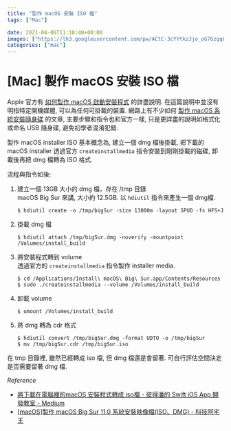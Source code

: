 ```yaml
---
title: "製作 macOS 安裝 ISO 檔"
tags: ["Mac"]

date: 2021-04-06T11:18:48+08:00
images: ["https://lh3.googleusercontent.com/pw/ACtC-3cYYtkzJjo_oG7Gzqq8T8XQm4V_qLE3wGWVKOahp6YT4lo-on60NJmjrkkatnizX1b-uID-MCM2ztsXH9z27cMRtql3PA5cpYZYbMfSPuM5Yh3MmqnjnnXYkTg6vtIiBL5SGAQRRAI9zEBIOoyP3tZpuA?authuser=0"]
categories: ["mac"]
---
```


[Mac] 製作 macOS 安裝 ISO 檔
==========================

Apple 官方有 [如何製作 macOS 啟動安裝程式](https://support.apple.com/zh-hk/HT201372) 的詳盡說明.
在這篇說明中並沒有明指特定開機媒體, 可以為任何可掛載的裝置.
網路上有不少如何 [製作 macOS 系統安裝隨身碟](https://mrmad.com.tw/how-to-macos-catalina-usb-installer) 的文章,
主要步驟和指令也和官方一樣, 只是更詳盡的說明如格式化或命名 USB 隨身碟, 避免初學者混淆犯錯.

製作 macOS installer ISO 基本概念為, 建立一個 dmg 檔後掛載, 
把下載的 macOS installer 透過官方 `createinstallmedia` 指令安裝到剛剛掛載的磁碟,
卸載後再把 dmg 檔轉為 ISO 格式.

流程與指令如後:

1.  建立一個 13GB 大小的 dmg 檔，存在 /tmp 目錄  
    macOS Big Sur 來講, 大小約 12.5GB.
    以 `hdiutil` 指令來產生一個 dmg檔.
    ``` shell
    $ hdiutil create -o /tmp/bigSur -size 13000m -layout SPUD -fs HFS+J
    ```
2.  掛載 dmg 檔  
    ``` shell
    $ hdiutil attach /tmp/bigSur.dmg -noverify -mountpoint /Volumes/install_build
    ```
3.  將安裝程式轉到 volume  
    透過官方的 `createinstallmedia` 指令製作 installer media.
    ``` shell
    $ cd /Applications/Install\ macOS\ Big\ Sur.app/Contents/Resources
    $ sudo ./createinstallmedia --volume /Volumes/install_build
    ```
4.  卸載 volume
    ``` shell
    $ umount /Volumes/install_build
    ```
5.  將 dmg 轉為 cdr 格式
    ``` shell
    $ hdiutil convert /tmp/bigSur.dmg -format UDTO -o /tmp/bigSur
    $ mv /tmp/bigSur.cdr /tmp/bigSur.iso
    ```

在 tmp 目錄裡, 雖然已經轉成 iso 檔, 但 dmg 檔還是會留著.
可自行評估空間決定是否需要留著 dmg 檔.

_Reference_

-   [將下載在電腦裡的macOS 安裝程式轉成 iso檔 - 彼得潘的 Swift iOS App 開發教室 - Medium](https://medium.com/彼得潘的-swift-ios-app-開發教室/將下載在電腦裡的macos-安裝程式轉成-iso檔-f4b8c59ebdc6)
-   [[macOS]製作 macOS Big Sur 11.0 系統安裝映像檔(ISO、DMG) - 科技阿宅王](https://www.tokfun.net/os/mac/make-macos-big-sur-installer-iso-dmg/)

